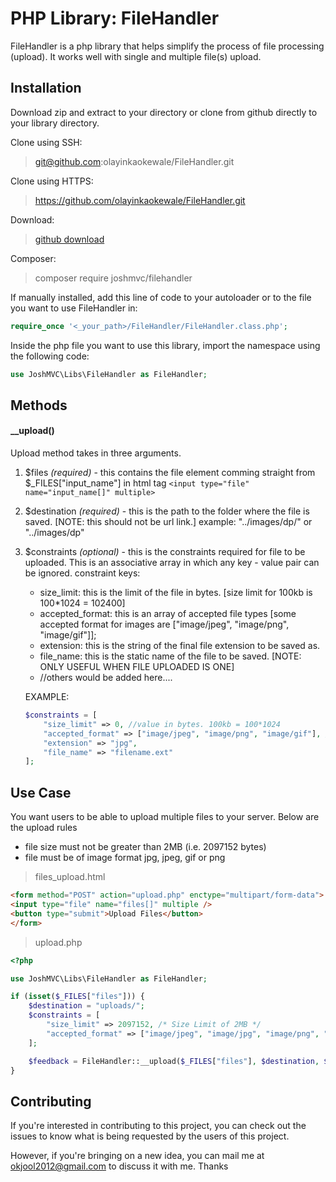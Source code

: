 # PHP Library: FileHandler
FileHandler is a php library that helps simplify the process of file processing (upload). It works well with single and multiple file(s) upload.

## Installation
Download zip and extract to your directory or clone from github directly to your library directory.

Clone using SSH:
> git@github.com:olayinkaokewale/FileHandler.git

Clone using HTTPS:
> https://github.com/olayinkaokewale/FileHandler.git

Download:
> [github download](https://github.com/olayinkaokewale/FileHandler/archive/master.zip)

Composer:
> composer require joshmvc/filehandler

If manually installed, add this line of code to your autoloader or to the file you want to use FileHandler in:
```php
require_once '<_your_path>/FileHandler/FileHandler.class.php';
```

Inside the php file you want to use this library, import the namespace using the following code:
```php
use JoshMVC\Libs\FileHandler as FileHandler;
```

## Methods
#### __upload()
Upload method takes in three arguments.

1) $files _(required)_ - this contains the file element comming straight from $_FILES["input_name"] in html tag `<input type="file" name="input_name[]" multiple>`

2) $destination _(required)_ - this is the path to the folder where the file is saved. [NOTE: this should not be url link.] example: "../images/dp/" or "../images/dp"

3) $constraints _(optional)_ - this is the constraints required for file to be uploaded. This is an associative array in which any key - value pair can be ignored.
	constraint keys: 
	- size_limit: this is the limit of the file in bytes. [size limit for 100kb is 100*1024 = 102400]
	- accepted_format: this is an array of accepted file types [some accepted format for images are ["image/jpeg", "image/png", "image/gif"]];
	- extension: this is the string of the final file extension to be saved as.
	- file_name: this is the static name of the file to be saved. [NOTE: ONLY USEFUL WHEN FILE UPLOADED IS ONE]
	- //others would be added here....

	EXAMPLE:
	
	```php
	$constraints = [
		"size_limit" => 0, //value in bytes. 100kb = 100*1024
		"accepted_format" => ["image/jpeg", "image/png", "image/gif"], //must always be array.
		"extension" => "jpg",
		"file_name" => "filename.ext"
	];
	```

## Use Case
You want users to be able to upload multiple files to your server. Below are the upload rules
- file size must not be greater than 2MB (i.e. 2097152 bytes)
- file must be of image format jpg, jpeg, gif or png


> files_upload.html
```html
<form method="POST" action="upload.php" enctype="multipart/form-data">
<input type="file" name="files[]" multiple />
<button type="submit">Upload Files</button>
</form>
```

> upload.php
```php
<?php

use JoshMVC\Libs\FileHandler as FileHandler;

if (isset($_FILES["files"])) {
	$destination = "uploads/";
	$constraints = [
		"size_limit" => 2097152, /* Size Limit of 2MB */
		"accepted_format" => ["image/jpeg", "image/jpg", "image/png", "image/gif"], /* only image format accepted */
	];

	$feedback = FileHandler::__upload($_FILES["files"], $destination, $constraints);
}

```

## Contributing
If you're interested in contributing to this project, you can check out the issues to know what is being requested by the users of this project. 

However, if you're bringing on a new idea, you can mail me at okjool2012@gmail.com to discuss it with me. Thanks
